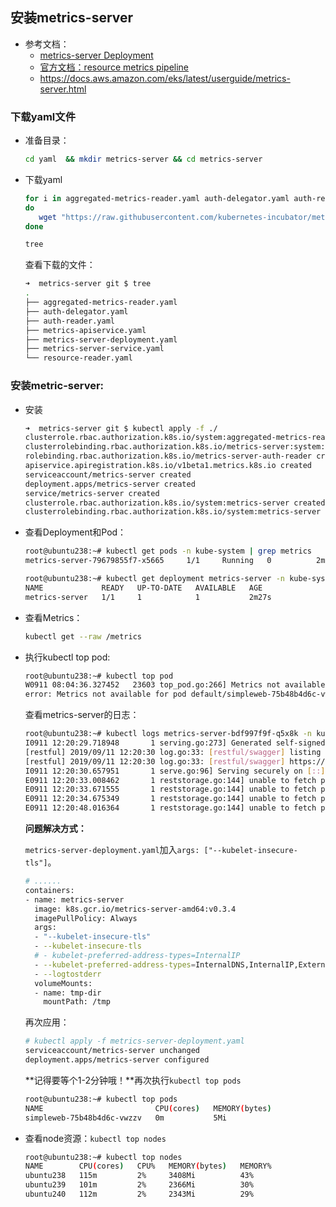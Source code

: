 ## 安装metrics-server

- 参考文档：
  - [metrics-server Deployment](https://github.com/kubernetes-incubator/metrics-server/tree/master/deploy/)
  - [官方文档：resource metrics pipeline](https://kubernetes.io/docs/tasks/debug-application-cluster/resource-metrics-pipeline/)
  - https://docs.aws.amazon.com/eks/latest/userguide/metrics-server.html



### 下载yaml文件

- 准备目录：

  ```bash
  cd yaml  && mkdir metrics-server && cd metrics-server
  ```

- 下载yaml

  ```bash
  for i in aggregated-metrics-reader.yaml auth-delegator.yaml auth-reader.yaml metrics-apiservice.yaml metrics-server-deployment.yaml metrics-server-service.yaml resource-reader.yaml
  do
     wget "https://raw.githubusercontent.com/kubernetes-incubator/metrics-server/master/deploy/1.8+/${i}"
  done
  
  tree
  ```

  查看下载的文件：

  ```bash
  ➜  metrics-server git $ tree
  .
  ├── aggregated-metrics-reader.yaml
  ├── auth-delegator.yaml
  ├── auth-reader.yaml
  ├── metrics-apiservice.yaml
  ├── metrics-server-deployment.yaml
  ├── metrics-server-service.yaml
  └── resource-reader.yaml
  ```

  

### 安装metric-server:

- 安装

  ```bash
  ➜  metrics-server git $ kubectl apply -f ./
  clusterrole.rbac.authorization.k8s.io/system:aggregated-metrics-reader created
  clusterrolebinding.rbac.authorization.k8s.io/metrics-server:system:auth-delegator created
  rolebinding.rbac.authorization.k8s.io/metrics-server-auth-reader created
  apiservice.apiregistration.k8s.io/v1beta1.metrics.k8s.io created
  serviceaccount/metrics-server created
  deployment.apps/metrics-server created
  service/metrics-server created
  clusterrole.rbac.authorization.k8s.io/system:metrics-server created
  clusterrolebinding.rbac.authorization.k8s.io/system:metrics-server created
  ```

- 查看Deployment和Pod：

  ```bash
  root@ubuntu238:~# kubectl get pods -n kube-system | grep metrics
  metrics-server-79679855f7-x5665     1/1     Running   0          2m25s
  
  root@ubuntu238:~# kubectl get deployment metrics-server -n kube-system
  NAME             READY   UP-TO-DATE   AVAILABLE   AGE
  metrics-server   1/1     1            1           2m27s
  ```

- 查看Metrics：

  ```bash
  kubectl get --raw /metrics
  ```

- 执行kubectl top pod:

  ```bash
  root@ubuntu238:~# kubectl top pod
  W0911 08:04:36.327452   23603 top_pod.go:266] Metrics not available for pod default/simpleweb-75b48b4d6c-vwzzv, age: 2h31m19.327443467s
  error: Metrics not available for pod default/simpleweb-75b48b4d6c-vwzzv, age: 2h31m19.327443467s
  ```

  查看metrics-server的日志：

  ```bash
  root@ubuntu238:~# kubectl logs metrics-server-bdf997f9f-q5x8k -n kube-system
  I0911 12:20:29.718948       1 serving.go:273] Generated self-signed cert (apiserver.local.config/certificates/apiserver.crt, apiserver.local.config/certificates/apiserver.key)
  [restful] 2019/09/11 12:20:30 log.go:33: [restful/swagger] listing is available at https://:443/swaggerapi
  [restful] 2019/09/11 12:20:30 log.go:33: [restful/swagger] https://:443/swaggerui/ is mapped to folder /swagger-ui/
  I0911 12:20:30.657951       1 serve.go:96] Serving securely on [::]:443
  E0911 12:20:33.008462       1 reststorage.go:144] unable to fetch pod metrics for pod default/simpleweb-75b48b4d6c-vwzzv: no metrics known for pod
  E0911 12:20:33.671555       1 reststorage.go:144] unable to fetch pod metrics for pod default/simpleweb-75b48b4d6c-vwzzv: no metrics known for pod
  E0911 12:20:34.675349       1 reststorage.go:144] unable to fetch pod metrics for pod default/simpleweb-75b48b4d6c-vwzzv: no metrics known for pod
  E0911 12:20:48.016364       1 reststorage.go:144] unable to fetch pod metrics for pod default/simpleweb-75b48b4d6c-vwzzv: no metrics known for pod
  ```

  **问题解决方式：**

  `metrics-server-deployment.yaml`加入`args: ["--kubelet-insecure-tls"]`。

  ```bash
  # ......
  containers:
  - name: metrics-server
    image: k8s.gcr.io/metrics-server-amd64:v0.3.4
    imagePullPolicy: Always
    args:
    - "--kubelet-insecure-tls"
    - --kubelet-insecure-tls
    # - kubelet-preferred-address-types=InternalIP
    - --kubelet-preferred-address-types=InternalDNS,InternalIP,ExternalDNS,ExternalIP,Hostname
    - --logtostderr
    volumeMounts:
    - name: tmp-dir
      mountPath: /tmp
  ```

  再次应用：

  ```bash
  # kubectl apply -f metrics-server-deployment.yaml
  serviceaccount/metrics-server unchanged
  deployment.apps/metrics-server configured
  ```

  **记得要等个1-2分钟哦！**再次执行`kubectl top pods`

  ```bash
  root@ubuntu238:~# kubectl top pods
  NAME                         CPU(cores)   MEMORY(bytes)
  simpleweb-75b48b4d6c-vwzzv   0m           5Mi
  ```

- 查看node资源：`kubectl top nodes`

  ```bash
  root@ubuntu238:~# kubectl top nodes
  NAME        CPU(cores)   CPU%   MEMORY(bytes)   MEMORY%
  ubuntu238   115m         2%     3408Mi          43%
  ubuntu239   101m         2%     2366Mi          30%
  ubuntu240   112m         2%     2343Mi          29%
  ```


